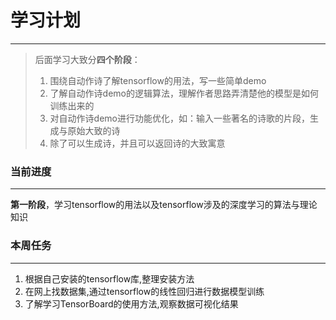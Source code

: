 # 学习计划
---

> 后面学习大致分**四个阶段**：
> 1. 围绕自动作诗了解tensorflow的用法，写一些简单demo
> 2. 了解自动作诗demo的逻辑算法，理解作者思路弄清楚他的模型是如何训练出来的
> 3. 对自动作诗demo进行功能优化，如：输入一些著名的诗歌的片段，生成与原始大致的诗
> 4. 除了可以生成诗，并且可以返回诗的大致寓意

### 当前进度
---
**第一阶段**，学习tensorflow的用法以及tensorflow涉及的深度学习的算法与理论知识

### 本周任务
---
1. 根据自己安装的tensorflow库,整理安装方法
2. 在网上找数据集,通过tensorflow的线性回归进行数据模型训练
3. 了解学习TensorBoard的使用方法,观察数据可视化结果
